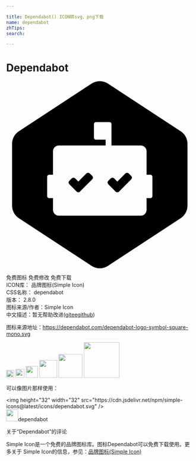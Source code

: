 ```yaml
---

title: Dependabot() ICON转svg、png下载
name: dependabot
zhTips: 
search: 

---
```


# Dependabot  <small style="font-size: 60%;font-weight: 100"></small>

<div id="svg" class="svg-wrap">
<svg role="img" viewBox="0 0 24 24" xmlns="http://www.w3.org/2000/svg"><title>Dependabot icon</title><path d="M10.949.314a1.918 1.918 0 0 1 2.102 0l9.333 6.118c.541.354.866.957.866 1.604v7.928c0 .647-.326 1.25-.866 1.604l-9.333 6.118a1.918 1.918 0 0 1-2.102 0l-9.333-6.118a1.916 1.916 0 0 1-.866-1.604V8.036c0-.647.326-1.25.866-1.604L10.949.314zM12.75 7.5v.75h-6A.75.75 0 0 0 6 9v3h-.5a.25.25 0 0 0-.25.25v2.5c0 .138.112.25.25.25H6v1.5c0 .415.336.75.75.75h10.5a.75.75 0 0 0 .75-.75V15h.5a.25.25 0 0 0 .25-.25v-2.5a.25.25 0 0 0-.25-.25H18V9a.75.75 0 0 0-.75-.75H13.5V5.5a.25.25 0 0 0-.25-.25H11.5a.25.25 0 0 0-.25.25v1.75c0 .138.112.25.25.25h1.25zm3.286 5.089l-1.572 1.572a.303.303 0 0 1-.428 0l-.947-.947a.303.303 0 0 1 0-.428l.322-.322a.303.303 0 0 1 .428 0l.41.411 1.037-1.036a.303.303 0 0 1 .428 0l.322.322a.303.303 0 0 1 0 .428zM9.464 14.16v.001a.303.303 0 0 1-.428 0l-.948-.947a.302.302 0 0 1 0-.428l.323-.322a.303.303 0 0 1 .427 0l.412.411 1.036-1.037a.303.303 0 0 1 .427 0l.323.322a.303.303 0 0 1 0 .428L9.464 14.16z"/></svg>
</div>
<detail full-name='dependabot'></detail>

<div class="detail-page">
<p>
<span><span class="badge-success badge">免费图标</span> <span class="badge-success badge">免费修改</span>  <span class="badge-success badge">免费下载</span> </span>
<br/>
<span>
ICON库：
<span class="badge-secondary badge">品牌图标(Simple Icon)</span> 
</span>
<br/>
<span>
CSS名称：
<span class="badge-secondary badge">dependabot</span> 
</span>

<br/>
<span>
版本：
<span class="badge-secondary badge">2.8.0</span> 
</span>
<br/>
<span>图标来源/作者：<span class="badge-light badge">Simple Icon</span></span> 
<br/>
<span class="zh-detail">中文描述：暂无<span class="help-link"><span>帮助改进</span>(<a href="https://gitee.com/liuwave/icon-helper/edit/master/json/brands/dependabot.json" target="_blank" rel="noopener noreferrer">gitee</a><a href="https://github.com/liuwave/icon-helper/edit/master/json/brands/dependabot.json" target="_blank" rel="noopener noreferrer">github</a></span>)</span><br/>
</p>
</div><div class="description description alert alert-light"><p>图标来源地址：<a href="https://dependabot.com/dependabot-logo-symbol-square-mono.svg" target="_blank" rel="noopener noreferrer">https://dependabot.com/dependabot-logo-symbol-square-mono.svg</a></p></div>
<div class="alert alert-dark">
<img height="21" width="21" src="https://cdn.jsdelivr.net/npm/simple-icons@latest/icons/dependabot.svg" />
<img height="24" width="24" src="https://cdn.jsdelivr.net/npm/simple-icons@latest/icons/dependabot.svg" />
<img height="32" width="32" src="https://cdn.jsdelivr.net/npm/simple-icons@latest/icons/dependabot.svg" />
<img height="48" width="48" src="https://cdn.jsdelivr.net/npm/simple-icons@latest/icons/dependabot.svg" />
<img height="64" width="64" src="https://cdn.jsdelivr.net/npm/simple-icons@latest/icons/dependabot.svg" />
<img height="96" width="96" src="https://cdn.jsdelivr.net/npm/simple-icons@latest/icons/dependabot.svg" />

</div>
<div>
  <p>可以像图片那样使用：    
  </p>
  <div class="alert alert-primary" style="font-size: 14px">
    &lt;img height="32" width="32" src="https://cdn.jsdelivr.net/npm/simple-icons@latest/icons/dependabot.svg" /&gt;
    <copy-btn content='<img height="32" width="32" src="https://cdn.jsdelivr.net/npm/simple-icons@latest/icons/dependabot.svg" />'></copy-btn>
  </div>
  <div class="alert alert-secondary">
    <img height="32" width="32" src="https://cdn.jsdelivr.net/npm/simple-icons@latest/icons/dependabot.svg" />dependabot
    <copy-btn content="dependabot" btn-title="复制图标名称"></copy-btn>
  </div>
</div>

<Vssue title="关于“Dependabot”的评论" >关于“Dependabot”的评论</Vssue>


<div><p>Simple Icon是一个免费的品牌图标库。图标Dependabot可以免费下载使用。更多关于  Simple Icon的信息，参见：<a target="_blank" href="https://iconhelper.cn/brands.html">品牌图标(Simple Icon)</a>
</p></div>
